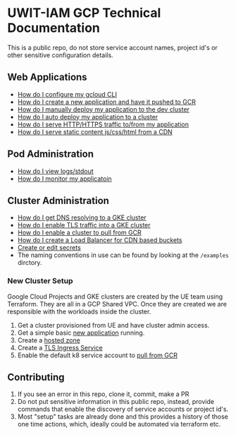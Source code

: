 # UWIT-IAM GCP Technical Documentation

This is a public repo, do not store service account names, project id's or other sensitive configuration details.

## Web Applications

- [How do I configure my gcloud CLI](docs/new-gcloud-profile.md)
- [How do I create a new application and have it pushed to GCR](docs/new-application.md)
- [How do I manually deploy my application to the dev cluster](docs/new-deployment.md)
- [How do I auto deploy my application to a cluster](https://github.com/UWIT-IAM/gcp-k8)
- [How do I serve HTTP/HTTPS traffic to/from my application](docs/edit-ingress.md)
- [How do I serve static content js/css/html from a CDN](docs/edit-cdn.md)

## Pod Administration

- [How do I view logs/stdout](docs/get-logs.md)
- [How do I monitor my applicatoin](docs/monitoring.md)

## Cluster Administration

- [How do I get DNS resolving to a GKE cluster](docs/new-hostedzone.md)
- [How do I enable TLS traffic into a GKE cluster](docs/new-ingress.md)
- [How do I enable a cluster to pull from GCR](docs/new-imagepullsecret.md)
- [How do I create a Load Balancer for CDN based buckets](docs/new-cdn.md)
- [Create or edit secrets](docs/new-secrets.md)
- The naming conventions in use can be found by looking at the `/examples` dirctory.

### New Cluster Setup

Google Cloud Projects and GKE clusters are created by the UE team using Terraform.  They are all in a GCP Shared VPC.  Once they are created we are responsible with the workloads inside the cluster.

1. Get a cluster provisioned from UE and have cluster admin access.
1. Get a simple basic [new application](docs/new-application.md) running.
1. Create a [hosted zone](docs/new-hostedzone.md)
1. Create a [TLS Ingress Service](docs/new-ingress.md)
1. Enable the default k8 service account to [pull from GCR](docs/new-imagepullsecret.md)


## Contributing

1. If you see an error in this repo, clone it, commit, make a PR
1. Do not put sensitive information in this public repo, instead, provide commands that enable the discovery of service accounts or project id's.
1. Most "setup" tasks are already done and this provides a history of those one time actions, which, ideally could be automated via terraform etc.
